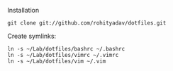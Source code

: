 Installation

    git clone git://github.com/rohityadav/dotfiles.git

Create symlinks:

    ln -s ~/Lab/dotfiles/bashrc ~/.bashrc
    ln -s ~/Lab/dotfiles/vimrc ~/.vimrc
    ln -s ~/Lab/dotfiles/vim ~/.vim
